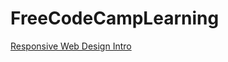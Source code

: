 # FreeCodeCampLearning

<a href="https://github.com/frankjam/FreeCodeCampLearning/tree/main/RWD">Responsive Web Design Intro </a>